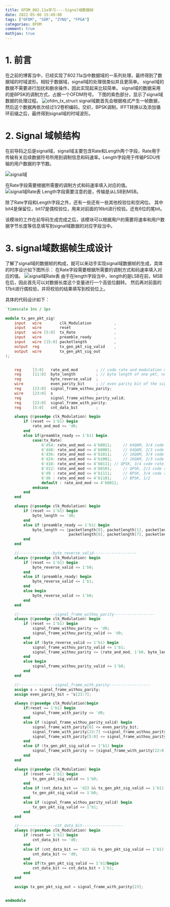 ```yaml
---
title: OFDM_802.11a学习----Signal域数据帧
date: 2022-05-06 15:49:00
tags: ["OFDM", "SDR", "ZYNQ", "FPGA"]
categories: OFDM
comment: true
mathjax: true
---
```

# 1. 前言
在之前的博客当中，已经实现了802.11a当中数据域的一系列处理，最终得到了数据域的时域波形。相较于数据域，signal域的处理很类似并且更简单。
signal域的数据不需要进行加扰和删余操作，因此实现起来比较简单。
signal域的数据采用的是BPSK的调制方式，占据一个OFDM符号。
下图的紫色部分，显示了signal域数据的处理过程。
![ofdm_tx_struct](OFDM-802-11a学习-Signal域数据帧/ofdm_tx_struct.png)
signal域数首先会根据格式产生一帧数据，然后这个数据再依次经过1/2卷积编码，交织，BPSK调制，IFFT转换以及添加循环前缀之后，最终得到signal域的时域波形。
<!--more-->

# 2. Signal 域帧结构

在前导码之后是signal域，signal域主要包含Rate和Length两个字段，Rate用于传输有关后续数据符号所用到调制信息和码速率。Length字段用于传输PSDU传输的用户数据的字节数。

![signal域](OFDM-802-11a学习-Signal域数据帧/signal域.png)

在Rate字段需要根据所需要的调制方式和码速率填入对应的值。
![signal域Rate表](OFDM-802-11a学习-Signal域数据帧/signal域Rate表.png)
Length字段需要注意的是，传输是从LSB到MSB。

除了Rate字段和Length字段之外，还有一些还有一些其他校验位和空闲位。
其中bit4是保留位，bit17是偶校验位，用来对前面的16bit进行校验。还有6位的尾bit。

该模块的工作在前导码生成完成之后，该模块可以根据用户的需要将速率和用户数据字节长度等信息填写到signal域数据的对应字段当中。

# 3. signal域数据帧生成设计
了解了signal域的数据帧的构成，就可以来动手实现signal域数据帧的生成，具体的时序设计如下图所示：
在Rate字段需要根据所需要的调制方式和码速率填入对应的值。
![signal域Rate表](OFDM-802-11a学习-Signal域数据帧/signal_frame_timing.svg)
由于在length字段当中，length的是LSB在前，MSB在后，因此首先可以对数据长度这个变量进行一个高低位翻转。
然后再对前面的17bit进行偶校验，并将校验的结果填写到校验位上。

具体的代码设计如下：
```verilog
`timescale 1ns / 1ps

module tx_gen_pkt_sig(
	input 	wire		clk_Modulation			,
	input 	wire		reset					,
	input 	wire [5:0]	tx_Rate					,
	input	wire		preamble_ready			,
	input 	wire [15:0]	packetlength			,
	output 	reg 		tx_gen_pkt_sig_valid	,
	output 	wire 		tx_gen_pkt_sig_out
);


	reg 	[3:0] 	rate_and_mod		; // code rate and modulation mode
	reg  	[11:0]	byte_length 		; // byte length of one pkt, need to be reversed, LSB first, MSB least
	reg  			byte_reverse_valid	;
	wire  			even_parity_bit 	; // even parity bit of the signal domain
	reg  	[23:0]	signal_frame_withou_parity;
	wire  	[23:0] 	s  					;
	reg   			signal_frame_withou_parity_valid;
	reg  	[23:0] 	signal_frame_with_parity;
	reg  	[5:0]	cnt_data_bit 		;

	always @(posedge clk_Modulation) begin
		if (reset == 1'b1) begin
			rate_and_mod <= 'd0;
		end
		else if(preamble_ready == 1'b1) begin
			case(tx_Rate)
				6'd54: rate_and_mod <= 4'b0011; 	// 64QAM, 3/4 code rate
				6'd48: rate_and_mod <= 4'b0001; 	// 64QAM, 2/3 code rate
				6'd36: rate_and_mod <= 4'b1011; 	// 16QAM, 3/4 code rate
				6'd24: rate_and_mod <= 4'b1001; 	// 16QAM, 2/3 code rate
				6'd18: rate_and_mod <= 4'b0111;	// QPSK, 3/4 code rate
				6'd12: rate_and_mod <= 4'b0101; 	// QPSK, 2/3 code rate
				6'd9 : rate_and_mod <= 4'b1111; 	// BPSK, 3/4 code rate
				6'd6 : rate_and_mod <= 4'b1101; 	// BPSK, 1/2
				default : rate_and_mod <= 4'b0011;
			endcase
		end
	end

	always @(posedge clk_Modulation) begin
		if (reset == 1'b1) begin
			byte_length <= 'd0;
		end
		else if (preamble_ready == 1'b1) begin
			byte_length <= {packetlength[0], packetlength[1], packetlength[2], packetlength[3], packetlength[4], packetlength[5],
							packetlength[6], packetlength[7], packetlength[8], packetlength[9], packetlength[10], packetlength[11]};
		end
	end

	//---------------byte_reverse_valid-------------------
	always @(posedge clk_Modulation) begin
		if (reset == 1'b1) begin
			byte_reverse_valid <= 1'b0;
		end
		else if (preamble_ready) begin
			byte_reverse_valid <= 1'b1;
		end
		else begin
			byte_reverse_valid <= 1'b0;
		end
	end

	//----------------signal_frame_withou_parity------------------
	always @(posedge clk_Modulation) begin
		if (reset == 1'b1) begin
			signal_frame_withou_parity <= 'd0;
			signal_frame_withou_parity_valid <= 'd0;
		end
		else if (byte_reverse_valid == 1'b1) begin
			signal_frame_withou_parity_valid <= 1'b1;
			signal_frame_withou_parity <= {rate_and_mod, 1'b0, byte_length, 1'b0, 6'b000000};
		end
		else begin
			signal_frame_withou_parity_valid <= 1'b0;
		end
	end

	//----------------signal_frame_with_parity------------------
	assign s = signal_frame_withou_parity;
	assign even_parity_bit = ^s[23:7];

	always @(posedge clk_Modulation)begin
		if(reset == 1'b1) begin
			signal_frame_with_parity <= 'd0;
		end
		else if (signal_frame_withou_parity_valid) begin
			signal_frame_with_parity[6] <= even_parity_bit;
			signal_frame_with_parity[23:7] <=signal_frame_withou_parity[23:7];
			signal_frame_with_parity[5:0] <= signal_frame_withou_parity[5:0];
		end
		else if (tx_gen_pkt_sig_valid == 1'b1) begin
			signal_frame_with_parity <= {signal_frame_with_parity[22:0], 1'b0};
		end
	end

	always @(posedge clk_Modulation) begin
		if (reset == 1'b1) begin
			tx_gen_pkt_sig_valid <= 1'b0;
		end
		else if (cnt_data_bit == 'd23 && tx_gen_pkt_sig_valid == 1'b1) begin
			tx_gen_pkt_sig_valid <= 1'b0;
		end
		else if (signal_frame_withou_parity_valid) begin
			tx_gen_pkt_sig_valid <= 1'b1;
		end
	end

	//----------------cnt_data_bit------------------
	always @(posedge clk_Modulation) begin
		if (reset == 1'b1) begin
			cnt_data_bit <= 'd0;
		end
		else if (cnt_data_bit == 'd23 && tx_gen_pkt_sig_valid == 1'b1) begin
			cnt_data_bit <= 'd0;
		end
		else if(tx_gen_pkt_sig_valid == 1'b1)begin
			cnt_data_bit <= cnt_data_bit + 1'b1;
		end
	end

	assign tx_gen_pkt_sig_out = signal_frame_with_parity[23];


endmodule

```
